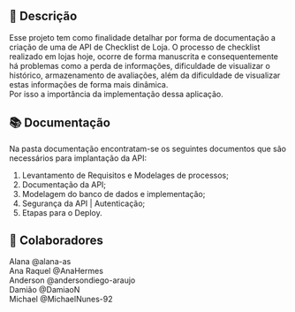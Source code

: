 ## :memo: Descrição
Esse projeto tem como finalidade detalhar por forma de documentação a criação de uma de API de Checklist de Loja. 
O processo de checklist realizado em lojas hoje, ocorre de forma manuscrita e consequentemente há problemas como a perda de informações, dificuldade de visualizar o histórico, armazenamento de avaliações, além da dificuldade de visualizar estas informações de forma mais dinâmica.     
Por isso a importância da implementação dessa aplicação. 

## :books: Documentação
Na pasta documentação encontratam-se os seguintes documentos que são necessários para implantação da API:
1. Levantamento de Requisitos e Modelages de processos; 
2. Documentação da API; 
3. Modelagem do banco de dados e implementação;
4. Segurança da API | Autenticação;
5. Etapas para o Deploy.

## :handshake: Colaboradores
Alana @alana-as </br>
Ana Raquel @AnaHermes </br>
Anderson @andersondiego-araujo </br>
Damião @DamiaoN </br>
Michael @MichaelNunes-92 </br>




